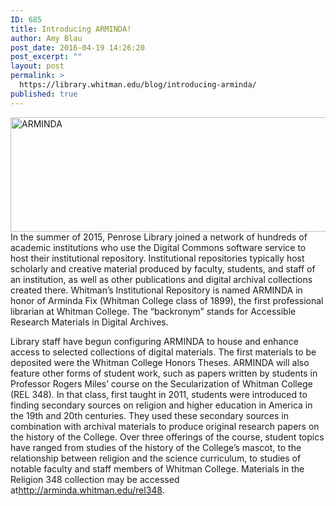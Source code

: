 ```yaml
---
ID: 685
title: Introducing ARMINDA!
author: Amy Blau
post_date: 2016-04-19 14:26:20
post_excerpt: ""
layout: post
permalink: >
  https://library.whitman.edu/blog/introducing-arminda/
published: true
---
```

<img class="alignnone size-full wp-image-686" src="https://library.whitman.edu/blog/wp-content/uploads/sites/4/2016/04/ARMINDA.png" alt="ARMINDA" width="736" height="183" />In the summer of 2015, Penrose Library joined a network of hundreds of academic institutions who use the Digital Commons software service to host their institutional repository. Institutional repositories typically host scholarly and creative material produced by faculty, students, and staff of an institution, as well as other publications and digital archival collections created there. Whitman’s Institutional Repository is named ARMINDA in honor of Arminda Fix (Whitman College class of 1899), the first professional librarian at Whitman College. The “backronym” stands for Accessible Research Materials in Digital Archives.

Library staff have begun configuring ARMINDA to house and enhance access to selected collections of digital materials. The first materials to be deposited were the Whitman College Honors Theses. ARMINDA will also feature other forms of student work, such as papers written by students in Professor Rogers Miles’ course on the Secularization of Whitman College (REL 348). In that class, first taught in 2011, students were introduced to finding secondary sources on religion and higher education in America in the 19th and 20th centuries. They used these secondary sources in combination with archival materials to produce original research papers on the history of the College. Over three offerings of the course, student topics have ranged from studies of the history of the College’s mascot, to the relationship between religion and the science curriculum, to studies of notable faculty and staff members of Whitman College. Materials in the Religion 348 collection may be accessed at<a href="http://arminda.whitman.edu/rel348">http://arminda.whitman.edu/rel348</a>.

&nbsp;